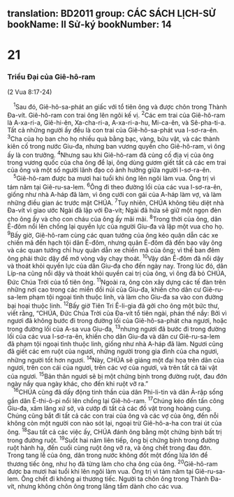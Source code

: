 translation: BD2011
group: CÁC SÁCH LỊCH-SỬ
bookName: II Sử-ký 
bookNumber: 14
-------

<div class="title"><h1>21</h1><h3>Triều Ðại của Giê-hô-ram</h3><p>(2 Vua 8:17-24)</p></div>
<span class="verse 2su_21_1"> <sup>1</sup>Sau đó, Giê-hô-sa-phát an giấc với tổ tiên ông và được chôn trong Thành Ða-vít. Giê-hô-ram con trai ông lên ngôi kế vị. </span>
<span class="verse 2su_21_2"><sup>2</sup>Các em trai của Giê-hô-ram là A-xa-ri-a, Giê-hi-ên, Xa-cha-ri-a, A-xa-ri-a-hu, Mi-ca-ên, và Sê-pha-ti-a. Tất cả những người ấy đều là con trai của Giê-hô-sa-phát vua I-sơ-ra-ên. </span>
<span class="verse 2su_21_3"><sup>3</sup>Cha của họ ban cho họ nhiều quà bằng bạc, vàng, bửu vật, và các thành kiên cố trong nước Giu-đa, nhưng ban vương quyền cho Giê-hô-ram, vì ông ấy là con trưởng. </span>
<span class="verse 2su_21_4"><sup>4</sup>Nhưng sau khi Giê-hô-ram đã củng cố địa vị của ông trong vương quốc của cha ông để lại, ông dùng gươm giết tất cả các em trai của ông và một số người lãnh đạo có ảnh hưởng giữa người I-sơ-ra-ên.<br/></span>
<span class="verse 2su_21_5"> <sup>5</sup>Giê-hô-ram được ba mươi hai tuổi khi ông lên ngôi làm vua. Ông trị vì tám năm tại Giê-ru-sa-lem. </span>
<span class="verse 2su_21_6"><sup>6</sup>Ông đi theo đường lối của các vua I-sơ-ra-ên, giống như nhà A-háp đã làm, vì ông cưới con gái của A-háp làm vợ, và làm những điều gian ác trước mặt CHÚA. </span>
<span class="verse 2su_21_7"><sup>7</sup>Tuy nhiên, CHÚA không tiêu diệt nhà Ða-vít vì giao ước Ngài đã lập với Ða-vít; Ngài đã hứa sẽ giữ một ngọn đèn cho ông ấy và cho con cháu của ông ấy mãi mãi. </span>
<span class="verse 2su_21_8"><sup>8</sup>Trong thời của ông, dân Ê-đôm nổi lên chống lại quyền lực của người Giu-đa và lập một vua cho họ. </span>
<span class="verse 2su_21_9"><sup>9</sup>Bấy giờ, Giê-hô-ram cùng các quan tướng của ông kéo quân dẫn các xe chiến mã đến hạch tội dân Ê-đôm, nhưng quân Ê-đôm đã đến bao vây ông và các quan tướng chỉ huy quân dẫn xe chiến mã của ông; vì thế ban đêm ông phải thức dậy để mở vòng vây chạy thoát. </span>
<span class="verse 2su_21_10"><sup>10</sup>Vậy dân Ê-đôm đã nổi dậy và thoát khỏi quyền lực của dân Giu-đa cho đến ngày nay. Trong lúc đó, dân Líp-na cũng nổi dậy và thoát khỏi quyền cai trị của ông, vì ông đã bỏ CHÚA, Ðức Chúa Trời của tổ tiên ông. </span>
<span class="verse 2su_21_11"><sup>11</sup>Ngoài ra, ông còn xây dựng các tế đàn trên những nơi cao trong các miền đồi núi của Giu-đa, khiến cho dân cư Giê-ru-sa-lem phạm tội ngoại tình thuộc linh, và làm cho Giu-đa sa vào con đường bại hoại thuộc linh. </span>
<span class="verse 2su_21_12"><sup>12</sup>Bấy giờ Tiên Tri Ê-li-gia đã gởi cho ông một bức thư, viết rằng, “CHÚA, Ðức Chúa Trời của Ða-vít tổ tiên ngài, phán thế nầy: Bởi vì ngươi đã không bước đi trong đường lối của Giê-hô-sa-phát cha ngươi, hoặc trong đường lối của A-sa vua Giu-đa, </span>
<span class="verse 2su_21_13"><sup>13</sup>nhưng ngươi đã bước đi trong đường lối của các vua I-sơ-ra-ên, khiến cho dân Giu-đa và dân cư Giê-ru-sa-lem đã phạm tội ngoại tình thuộc linh, giống như nhà A-háp đã làm. Ngươi cũng đã giết các em ruột của ngươi, những người trong gia đình của cha ngươi, những người tốt hơn ngươi. </span>
<span class="verse 2su_21_14"><sup>14</sup>Này, CHÚA sẽ giáng một đại họa trên dân của ngươi, trên con cái của ngươi, trên các vợ của ngươi, và trên tất cả tài vật của ngươi. </span>
<span class="verse 2su_21_15"><sup>15</sup>Bản thân ngươi sẽ bị một chứng bịnh trong đường ruột, đau đớn ngày nầy qua ngày khác, cho đến khi ruột vỡ ra.”<br/></span>
<span class="verse 2su_21_16"> <sup>16</sup>CHÚA cũng đã dấy động tinh thần của dân Phi-li-tin và dân Ả-rập sống gần dân Ê-thi-ô-pi nổi lên chống lại Giê-hô-ram. </span>
<span class="verse 2su_21_17"><sup>17</sup>Chúng kéo đến tấn công Giu-đa, xâm lăng xứ sở, và cướp đi tất cả các đồ vật trong hoàng cung. Chúng cũng bắt đi tất cả các con trai của ông và các vợ của ông, đến nỗi không còn một người con nào sót lại, ngoại trừ Giê-hô-a-ha con trai út của ông. </span>
<span class="verse 2su_21_18"><sup>18</sup>Sau tất cả các việc ấy, CHÚA đánh ông bằng một chứng bịnh bất trị trong đường ruột. </span>
<span class="verse 2su_21_19"><sup>19</sup>Suốt hai năm liên tiếp, ông bị chứng bịnh trong đường ruột hành hạ, đến cuối cùng ruột ông vỡ ra, và ông chết trong đau đớn. Trong tang lễ của ông, dân trong nước không đốt một đống lửa lớn để thương tiếc ông, như họ đã từng làm cho cha ông của ông. </span>
<span class="verse 2su_21_20"><sup>20</sup>Giê-hô-ram được ba mươi hai tuổi khi lên ngôi làm vua. Ông trị vì tám năm tại Giê-ru-sa-lem. Ông chết đi không ai thương tiếc. Người ta chôn ông trong Thành Ða-vít, nhưng không chôn ông trong lăng tẩm dành cho các vua.<br/></span>
